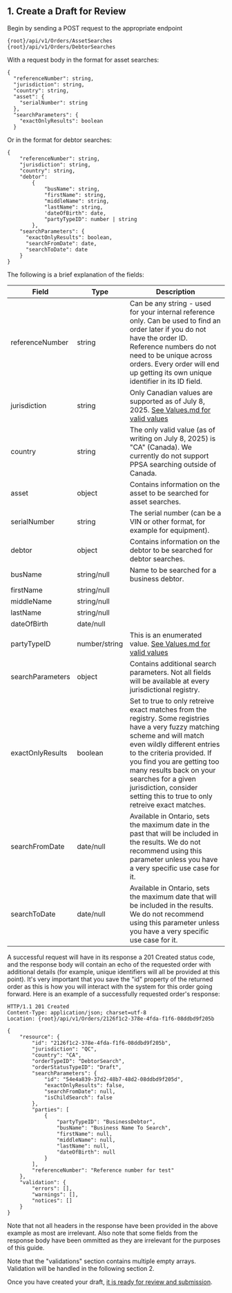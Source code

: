 

## 1. Create a Draft for Review

Begin by sending a POST request to the appropriate endpoint

```
{root}/api/v1/Orders/AssetSearches
{root}/api/v1/Orders/DebtorSearches
```

With a request body in the format for asset searches:

```
{
  "referenceNumber": string,
  "jurisdiction": string,
  "country": string,
  "asset": {
    "serialNumber": string
  },
  "searchParameters": {
    "exactOnlyResults": boolean
  }
```

Or in the format for debtor searches:

```
{
    "referenceNumber": string,
    "jurisdiction": string,
    "country": string,
    "debtor":
        {
            "busName": string,
            "firstName": string,
            "middleName": string,
            "lastName": string,
            'dateOfBirth": date,
            "partyTypeID": number | string
        },
    "searchParameters": {
      "exactOnlyResults": boolean,
      "searchFromDate": date,
      "searchToDate": date
    }
}
```

The following is a brief explanation of the fields:

| Field | Type | Description |
| --- | --- | --- |
| referenceNumber | string | Can be any string - used for your internal reference only. Can be used to find an order later if you do not have the order ID. Reference numbers do not need to be unique across orders. Every order will end up getting its own unique identifier in its ID field. |
| jurisdiction | string | Only Canadian values are supported as of July 8, 2025. [See Values.md for valid values](https://github.com/Reg-Hub/API/blob/main/PPSA%20Searches/Values.md) |
| country | string | The only valid value (as of writing on July 8, 2025) is "CA" (Canada). We currently do not support PPSA searching outside of Canada. |
| asset | object | Contains information on the asset to be searched for asset searches. |
| serialNumber | string | The serial number (can be a VIN or other format, for example for equipment). |
| debtor | object | Contains information on the debtor to be searched for debtor searches. |
| busName | string/null | Name to be searched for a business debtor. |
| firstName | string/null | |
| middleName | string/null | |
| lastName | string/null | |
| dateOfBirth | date/null | |
| partyTypeID | number/string | This is an enumerated value. [See Values.md for valid values](https://github.com/Reg-Hub/API/blob/main/PPSA%20Searches/Values.md) |
| searchParameters | object | Contains additional search parameters. Not all fields will be available at every jurisdictional registry. |
| exactOnlyResults | boolean | Set to true to only retreive exact matches from the registry. Some registries have a very fuzzy matching scheme and will match even wildly different entries to the criteria provided. If you find you are getting too many results back on your searches for a given jurisdiction, consider setting this to true to only retreive exact matches. |
| searchFromDate | date/null | Available in Ontario, sets the maximum date in the past that will be included in the results. We do not recommend using this parameter unless you have a very specific use case for it. |
| searchToDate | date/null | Available in Ontario, sets the maximum date that will be included in the results. We do not recommend using this parameter unless you have a very specific use case for it. |

A successful request will have in its response a 201 Created status code, and the response body will contain an echo of the requested order with additional details (for example, unique identifiers will all be provided at this point). It's very important that you save the "id" property of the returned order as this is how you will interact with the system for this order going forward. Here is an example of a successfully requested order's response:

```
HTTP/1.1 201 Created
Content-Type: application/json; charset=utf-8
Location: {root}/api/v1/Orders/2126f1c2-378e-4fda-f1f6-08ddbd9f205b

{
    "resource": {
        "id": "2126f1c2-378e-4fda-f1f6-08ddbd9f205b",
        "jurisdiction": "QC",
        "country": "CA",
        "orderTypeID": "DebtorSearch",
        "orderStatusTypeID": "Draft",
        "searchParameters": {
            "id": "54e4a839-37d2-48b7-48d2-08ddbd9f205d",
            "exactOnlyResults": false,
            "searchFromDate": null,
            "isChildSearch": false
        },
        "parties": [
            {
                "partyTypeID": "BusinessDebtor",
                "busName": "Business Name To Search",
                "firstName": null,
                "middleName": null,
                "lastName": null,
                "dateOfBirth": null
            }
        ],
        "referenceNumber": "Reference number for test"
    },
    "validation": {
        "errors": [],
        "warnings": [],
        "notices": []
    }
}
```

Note that not all headers in the response have been provided in the above example as most are irrelevant. Also note that some fields from the response body have been ommitted as they are irrelevant for the purposes of this guide.

Note that the "validations" section contains multiple empty arrays. Validation will be handled in the following section 2.

Once you have created your draft, [it is ready for review and submission](https://github.com/Reg-Hub/API/blob/main/PPSA%20Searches/2.%20Correct%20Any%20Validation%20Issues.md).
